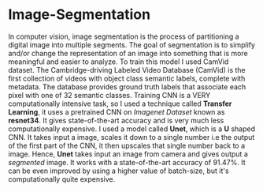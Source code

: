 # Image-Segmentation
In computer vision, image segmentation is the process of partitioning a digital image into multiple segments. The goal of segmentation is to simplify and/or change the representation of an image into something that is more meaningful and easier to analyze.
To train this model I used CamVid dataset. The Cambridge-driving Labeled Video Database (CamVid) is the first collection of videos with object class semantic labels, complete with metadata. The database provides ground truth labels that associate each pixel with one of 32 semantic classes.
Training CNN is a VERY computationally intensive task, so I used a technique called **Transfer Learning**, it uses a pretrained CNN on *Imagenet Dataset* known as **resnet34**. It gives state-of-the-art accuracy and is very much less computationally expensive. 
I used a model called **Unet**, which is a **U** shaped CNN. It takes input a image, scales it down to a single number i.e the output of the first part of the CNN, it then upscales that single number back to a image. Hence, **Unet** takes input an image from camera and gives output a *segmented* image. It works with a state-of-the-art accuracy of 91.47%. It can be even improved by using a higher value of batch-size, but it's computationally quite expensive.
